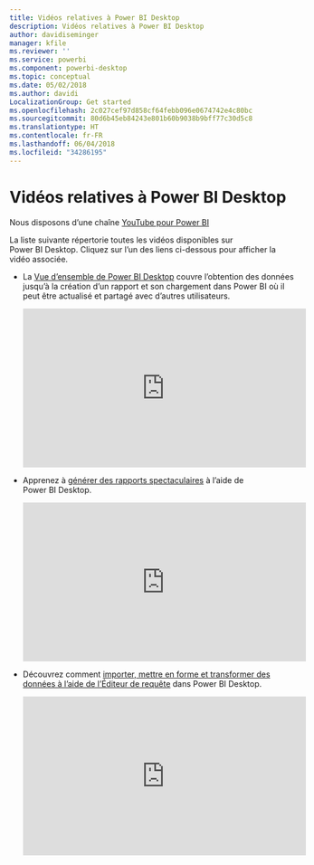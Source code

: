 ```yaml
---
title: Vidéos relatives à Power BI Desktop
description: Vidéos relatives à Power BI Desktop
author: davidiseminger
manager: kfile
ms.reviewer: ''
ms.service: powerbi
ms.component: powerbi-desktop
ms.topic: conceptual
ms.date: 05/02/2018
ms.author: davidi
LocalizationGroup: Get started
ms.openlocfilehash: 2c027cef97d858cf64febb096e0674742e4c80bc
ms.sourcegitcommit: 80d6b45eb84243e801b60b9038b9bff77c30d5c8
ms.translationtype: HT
ms.contentlocale: fr-FR
ms.lasthandoff: 06/04/2018
ms.locfileid: "34286195"
---
```

# <a name="power-bi-desktop-videos"></a>Vidéos relatives à Power BI Desktop
Nous disposons d’une chaîne [YouTube pour Power BI](http://www.youtube.com/playlist?list=PL1N57mwBHtN2q1WbU5O29rrn_A0lkVv9p)

La liste suivante répertorie toutes les vidéos disponibles sur Power BI Desktop. Cliquez sur l’un des liens ci-dessous pour afficher la vidéo associée.

- La [Vue d’ensemble de Power BI Desktop](https://www.youtube.com/watch?v=Qgam9M8I0xA) couvre l’obtention des données jusqu’à la création d’un rapport et son chargement dans Power BI où il peut être actualisé et partagé avec d’autres utilisateurs.  
  
  <iframe width="500" height="281" src="https://www.youtube.com/embed/Qgam9M8I0xA" frameborder="0" allowfullscreen></iframe> 
  
- Apprenez à [générer des rapports spectaculaires](https://www.youtube.com/watch?v=ByIUx-HmQbw) à l’aide de Power BI Desktop.
  
  <iframe width="500" height="281" src="https://www.youtube.com/embed/IMAsitQ2cAc" frameborder="0" allowfullscreen></iframe>  
  
- Découvrez comment [importer, mettre en forme et transformer des données à l’aide de l’Éditeur de requête](https://www.youtube.com/watch?v=ByIUx-HmQbw) dans Power BI Desktop.
  
  <iframe width="500" height="281" src="https://www.youtube.com/embed/ByIUx-HmQbw" frameborder="0" allowfullscreen></iframe>

